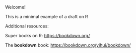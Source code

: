 Welcome! 

This is a minimal example of a draft on R 

Additional resources:

Super books on R: https://bookdown.org/

The **bookdown** book: https://bookdown.org/yihui/bookdown/

